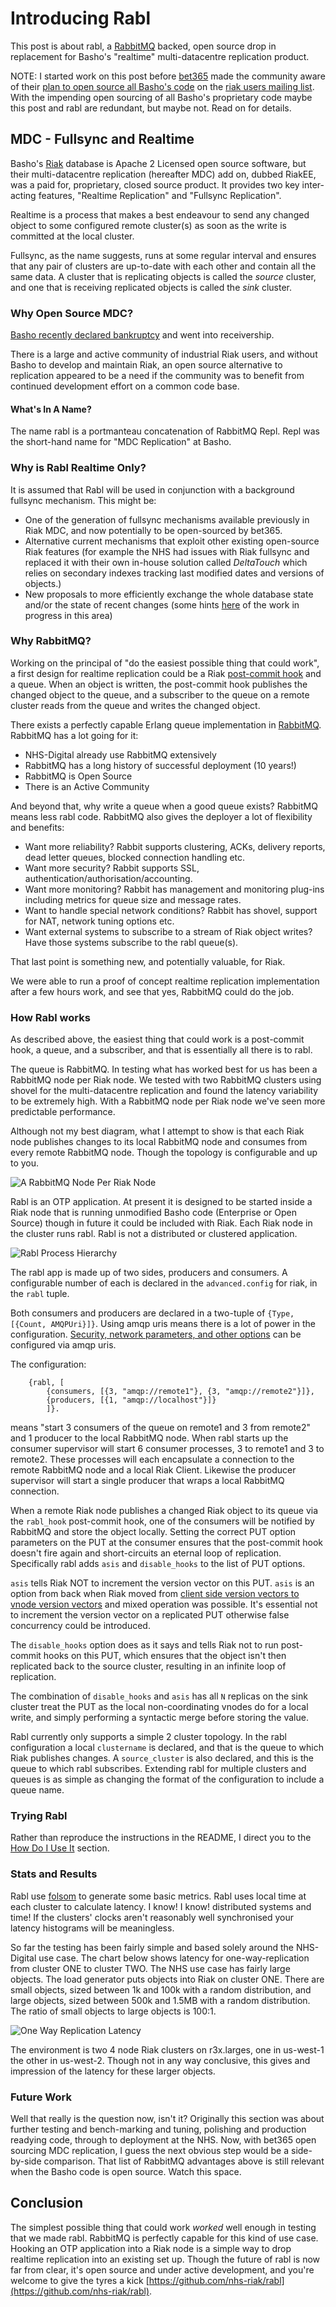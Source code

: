 # Introducing Rabl

This post is about rabl, a [RabbitMQ](https://www.rabbitmq.com/)
backed, open source drop in replacement for Basho's "realtime"
multi-datacentre replication product.

NOTE: I started work on this post before
[bet365](https://www.bet365.com) made the community aware of their
[plan to open source all Basho's code](http://lists.basho.com/pipermail/riak-users_lists.basho.com/2017-August/019500.html)
on the
[riak users mailing list](http://lists.basho.com/mailman/listinfo/riak-users_lists.basho.com). With
the impending open sourcing of all Basho's proprietary code maybe this
post and rabl are redundant, but maybe not. Read on for details.

## MDC - Fullsync and Realtime

Basho's [Riak](https://github.com/basho/riak) database is Apache 2
Licensed open source software, but their multi-datacentre replication
(hereafter MDC) add on, dubbed RiakEE, was a paid for, proprietary,
closed source product. It provides two key inter-acting features,
"Realtime Replication" and "Fullsync Replication".

Realtime is a process that makes a best endeavour to send any changed
object to some configured remote cluster(s) as soon as the write is
committed at the local cluster.

Fullsync, as the name suggests, runs at some regular interval and
ensures that any pair of clusters are up-to-date with each other and
contain all the same data. A cluster that is replicating objects is
called the _source_ cluster, and one that is receiving replicated
objects is called the _sink_ cluster.

### Why Open Source MDC?

[Basho recently declared bankruptcy](https://www.theregister.co.uk/2017/07/31/end_of_the_road_for_basho_as_court_puts_biz_into_receivership/)
and went into receivership.

There is a large and active community of industrial Riak users, and
without Basho to develop and maintain Riak, an open source alternative
to replication appeared to be a need if the community was to benefit
from continued development effort on a common code base.

#### What's In A Name?

The name rabl is a portmanteau concatenation of RabbitMQ Repl. Repl
was the short-hand name for "MDC Replication" at Basho.

### Why is Rabl Realtime Only?

It is assumed that Rabl will be used in conjunction with a background
fullsync mechanism.  This might be:

* One of the generation of fullsync mechanisms available previously in
  Riak MDC, and now potentially to be open-sourced by bet365.
* Alternative current mechanisms that exploit other existing
  open-source Riak features (for example the NHS had issues with Riak
  fullsync and replaced it with their own in-house solution called
  _DeltaTouch_ which relies on secondary indexes tracking last
  modified dates and versions of objects.)
* New proposals to more efficiently exchange the whole database state
  and/or the state of recent changes (some hints
  [here](https://github.com/martinsumner/leveled/blob/master/docs/ANTI_ENTROPY.md)
  of the work in progress in this area)

### Why RabbitMQ?

Working on the principal of "do the easiest possible thing that could
work", a first design for realtime replication could be a Riak
[post-commit hook](https://www.tiot.jp/riak-docs/riak/kv/2.2.3/developing/usage/commit-hooks/#post-commit-hooks)
and a queue. When an object is written, the post-commit hook publishes
the changed object to the queue, and a subscriber to the queue on a
remote cluster reads from the queue and writes the changed object.

There exists a perfectly capable Erlang queue implementation in
[RabbitMQ](https://www.rabbitmq.com/). RabbitMQ has a lot going for
it:

* NHS-Digital already use RabbitMQ extensively
* RabbitMQ has a long history of successful deployment (10 years!)
* RabbitMQ is Open Source
* There is an Active Community

And beyond that, why write a queue when a good queue exists?  RabbitMQ
means less rabl code. RabbitMQ also gives the deployer a lot of
flexibility and benefits:

* Want more reliability? Rabbit supports clustering, ACKs, delivery
  reports, dead letter queues, blocked connection handling etc.
* Want more security? Rabbit supports SSL,
  authentication/authorisation/accounting.
* Want more monitoring? Rabbit has management and monitoring plug-ins
  including metrics for queue size and message rates.
* Want to handle special network conditions? Rabbit has shovel,
  support for NAT, network tuning options etc.
* Want external systems to subscribe to a stream of Riak object
  writes? Have those systems subscribe to the rabl queue(s).

That last point is something new, and potentially valuable, for Riak.

We were able to run a proof of concept realtime replication
implementation after a few hours work, and see that yes, RabbitMQ
could do the job.

### How Rabl works

As described above, the easiest thing that could work is a post-commit
hook, a queue, and a subscriber, and that is essentially all there is
to rabl.

The queue is RabbitMQ. In testing what has worked best for us has been
a RabbitMQ node per Riak node. We tested with two RabbitMQ clusters
using shovel for the multi-datacentre replication and found the
latency variability to be extremely high. With a RabbitMQ node per
Riak node we've seen more predictable performance.

Although not my best diagram, what I attempt to show is that each Riak
node publishes changes to its local RabbitMQ node and consumes from
every remote RabbitMQ node. Though the topology is configurable and up
to you.

![A RabbitMQ Node Per Riak Node](many-2-many-2.png "A rabbit per riak")

Rabl is an OTP application. At present it is designed to be started
inside a Riak node that is running unmodified Basho code (Enterprise
or Open Source) though in future it could be included with Riak. Each
Riak node in the cluster runs rabl. Rabl is not a distributed or
clustered application.

![Rabl Process Hierarchy](rabl.png "Rabl Process Hierarchy")

The rabl app is made up of two sides, producers and consumers. A
configurable number of each is declared in the `advanced.config` for
riak, in the `rabl` tuple.

Both consumers and producers are declared in a two-tuple of `{Type,
[{Count, AMQPUri}]}`. Using amqp uris means there is a lot of power in
the
configuration. [Security, network parameters, and other options](https://www.rabbitmq.com/uri-query-parameters.html)
can be configured via amqp uris.

The configuration:

        {rabl, [
            {consumers, [{3, "amqp://remote1"}, {3, "amqp://remote2"}]},
            {producers, [{1, "amqp://localhost"}]}
            ]}.

means "start 3 consumers of the queue on remote1 and 3 from remote2"
and 1 producer to the local RabbitMQ node.  When rabl starts up the
consumer supervisor will start 6 consumer processes, 3 to remote1 and
3 to remote2. These processes will each encapsulate a connection to
the remote RabbitMQ node and a local Riak Client. Likewise the
producer supervisor will start a single producer that wraps a local
RabbitMQ connection.

When a remote Riak node publishes a changed Riak object to its queue
via the `rabl_hook` post-commit hook, one of the consumers will be
notified by RabbitMQ and store the object locally. Setting the correct
PUT option parameters on the PUT at the consumer ensures that the
post-commit hook doesn't fire again and short-circuits an eternal loop
of replication. Specifically rabl adds `asis` and `disable_hooks` to
the list of PUT options.

`asis` tells Riak NOT to increment the version vector on this
PUT. `asis` is an option from back when Riak moved from
[client side version vectors to vnode version vectors](http://basho.com/posts/technical/vector-clocks-revisited/)
and mixed operation was possible. It's essential not to increment the
version vector on a replicated PUT otherwise false concurrency could
be introduced.

The `disable_hooks` option does as it says and tells Riak not to run
post-commit hooks on this PUT, which ensures that the object isn't
then replicated back to the source cluster, resulting in an infinite
loop of replication.

The combination of `disable_hooks` and `asis` has all `N` replicas on
the sink cluster treat the PUT as the local non-coordinating vnodes do
for a local write, and simply performing a syntactic merge before
storing the value.

Rabl currently only supports a simple 2 cluster topology. In the rabl
configuration a local `clustername` is declared, and that is the queue
to which Riak publishes changes. A `source_cluster` is also declared,
and this is the queue to which rabl subscribes. Extending rabl for
multiple clusters and queues is as simple as changing the format of
the configuration to include a queue name.

### Trying Rabl

Rather than reproduce the instructions in the README, I direct you to
the
[How Do I Use It](https://github.com/nhs-riak/rabl#how-do-i-use-it)
section.

### Stats and Results

Rabl use [folsom](https://github.com/boundary/folsom) to generate some
basic metrics. Rabl uses local time at each cluster to calculate
latency. I know! I know! distributed systems and time! If the
clusters' clocks aren't reasonably well synchronised your latency
histograms will be meaningless.

So far the testing has been fairly simple and based solely around the
NHS-Digital use case. The chart below shows latency for
one-way-replication from cluster ONE to cluster TWO. The NHS use case
has fairly large objects. The load generator puts objects into Riak on
cluster ONE. There are small objects, sized between 1k and 100k with a
random distribution, and large objects, sized between 500k and 1.5MB
with a random distribution. The ratio of small objects to large
objects is 100:1.

![One Way Replication Latency](one-way-repl.png "One Way Repl Latency")

The environment is two 4 node Riak clusters on r3x.larges, one in
us-west-1 the other in us-west-2. Though not in any way conclusive,
this gives and impression of the latency for these larger objects.

### Future Work

Well that really is the question now, isn't it? Originally this
section was about further testing and bench-marking and tuning,
polishing and production readying code, through to deployment at the
NHS. Now, with bet365 open sourcing MDC replication, I guess the next
obvious step would be a side-by-side comparison. That list of RabbitMQ
advantages above is still relevant when the Basho code is open
source. Watch this space.

## Conclusion

The simplest possible thing that could work _worked_ well enough in
testing that we made rabl. RabbitMQ is perfectly capable for this kind
of use case. Hooking an OTP application into a Riak node is a simple
way to drop realtime replication into an existing set up. Though the
future of rabl is now far from clear, it's open source and under
active development, and you're welcome to give the tyres a kick
[https://github.com/nhs-riak/rabl](https://github.com/nhs-riak/rabl).
